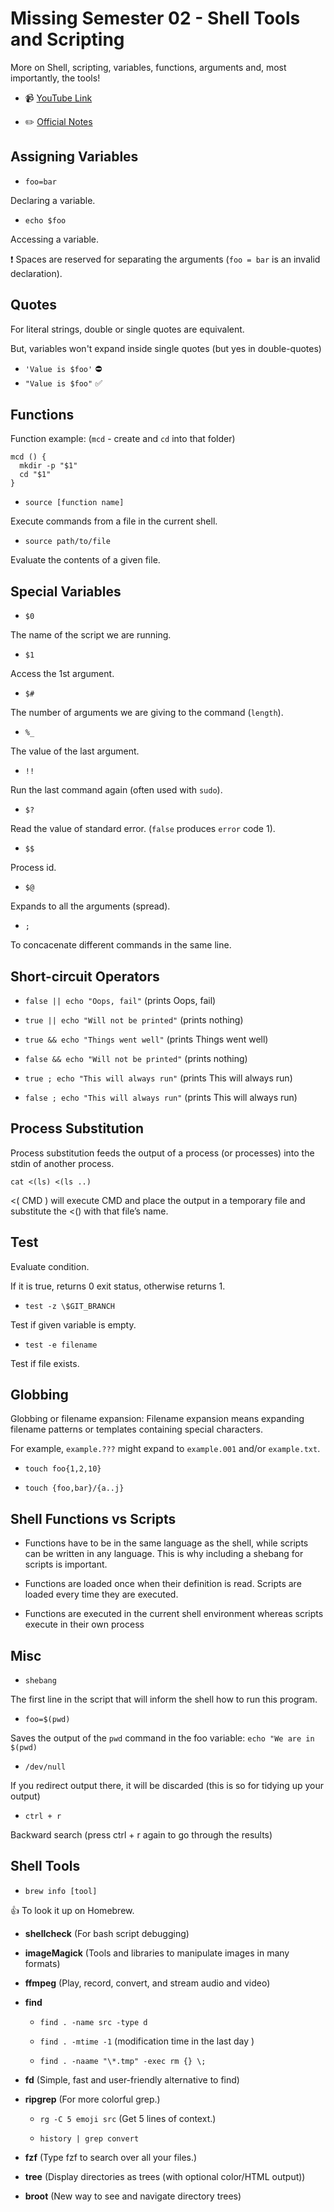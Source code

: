 # Missing Semester 02 - Shell Tools and Scripting

More on Shell, scripting, variables, functions, arguments and, most importantly, the tools!

- 📹 [YouTube Link](https://www.youtube.com/watch?v=kgII-YWo3Zw)

- ✏️ [Official Notes](https://missing.csail.mit.edu/2020/shell-tools/)

## Assigning Variables

- `foo=bar`

Declaring a variable.

- `echo $foo`

Accessing a variable.

❗ Spaces are reserved for separating the arguments (`foo = bar` is an invalid declaration).

## Quotes

For literal strings, double or single quotes are equivalent.

But, variables won't expand inside single quotes (but yes in double-quotes)

- `'Value is $foo'` ⛔
- `"Value is $foo"` ✅

## Functions

Function example: (`mcd` - create and `cd` into that folder)

```
mcd () {
  mkdir -p "$1"
  cd "$1"
}
```

- `source [function name]`

Execute commands from a file in the current shell.

- `source path/to/file`

Evaluate the contents of a given file.

## Special Variables

- `$0`

The name of the script we are running.

- `$1`

Access the 1st argument.

- `$#`

The number of arguments we are giving to the command (`length`).

- `%_`

The value of the last argument.

- `!!`

Run the last command again (often used with `sudo`).

- `$?`

Read the value of standard error. (`false` produces `error` code 1).

- `$$`

Process id.

- `$@`

Expands to all the arguments (spread).

- `;`

To concacenate different commands in the same line.

## Short-circuit Operators

- `false || echo "Oops, fail"` (prints Oops, fail)

- `true || echo "Will not be printed"` (prints nothing)

- `true && echo "Things went well"` (prints Things went well)

- `false && echo "Will not be printed"` (prints nothing)

- `true ; echo "This will always run"` (prints This will always run)

- `false ; echo "This will always run"` (prints This will always run)

## Process Substitution

Process substitution feeds the output of a process (or processes) into the stdin of another process.

`cat <(ls) <(ls ..)`

<( CMD ) will execute CMD and place the output in a temporary file and substitute the <() with that file’s name.

## Test

Evaluate condition.

If it is true, returns 0 exit status, otherwise returns 1.

- `test -z \$GIT_BRANCH`

Test if given variable is empty.

- `test -e filename`

Test if file exists.

## Globbing

Globbing or filename expansion: Filename expansion means expanding filename patterns or templates containing special characters.

For example, `example.???` might expand to `example.001` and/or `example.txt`.

- `touch foo{1,2,10}`

- `touch {foo,bar}/{a..j}`

## Shell Functions vs Scripts

- Functions have to be in the same language as the shell, while scripts can be written in any language. This is why including a shebang for scripts is important.

- Functions are loaded once when their definition is read. Scripts are loaded every time they are executed.

- Functions are executed in the current shell environment whereas scripts execute in their own process

## Misc

- `shebang`

The first line in the script that will inform the shell how to run this program.

- `foo=$(pwd)`

Saves the output of the `pwd` command in the foo variable: `echo "We are in $(pwd)`

- `/dev/null`

If you redirect output there, it will be discarded (this is so for tidying up your output)

- `ctrl + r`

Backward search (press ctrl + r again to go through the results)

## Shell Tools

- `brew info [tool]`

👍 To look it up on Homebrew.

- **shellcheck** (For bash script debugging)

- **imageMagick** (Tools and libraries to manipulate images in many formats)

- **ffmpeg** (Play, record, convert, and stream audio and video)

- **find**

  - `find . -name src -type d`

  - `find . -mtime -1` (modification time in the last day )

  - `find . -naame "\*.tmp" -exec rm {} \;`

- **fd** (Simple, fast and user-friendly alternative to find)

- **ripgrep** (For more colorful grep.)

  - `rg -C 5 emoji src` (Get 5 lines of context.)

  - `history | grep convert`

- **fzf** (Type fzf to search over all your files.)

- **tree** (Display directories as trees (with optional color/HTML output))

- **broot** (New way to see and navigate directory trees)
